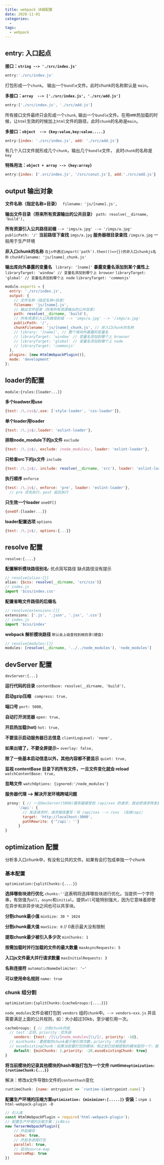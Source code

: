 ```yaml
---
title: webpack 详细配置
date: 2020-11-01
categories:
  - 
tags: 
  - webpack
---
```

## entry: 入口起点

**接口：`string --> './src/index.js'`**

~~~javascript
entry:'./src/index.js'
~~~

打包形成一个`chunk`。 输出一个`bundle`文件。此时chunk的名称默认是 `main`。

**多接口：`array  --> ['./src/index.js', './src/add.js']`**

~~~javascript
entry:['./src/index.js', './src/add.js']
~~~

所有接口文件最终只会形成一个`chunk`, 输出一个`bundle`文件。在用`HMR`热加载的时候，让`html`生效的时候加上`html`文件的路径，此时`chunk`的名称是`main`。

**多接口：`object  --> {key:value,key:value.....}`**

~~~javascript
entry:{index: './src/index.js', add: './src/add.js'}
~~~

 有几个入口文件就形成几个`chunk`，输出几个`bundle`文件， 此时`chunk`的名称是 `key`

**特殊用法：`object + array --> {key:array}`** 

~~~javascript
entry:{index: ['.src/index.js', '/src/conut.js'], add:'./src/add.js'}
~~~

## output 输出对象

**文件名称（指定名称+目录）**
` filename: 'js/[name].js',`

**输出文件目录（将来所有资源输出的公共目录）**
`path: resolve(__dirname, 'build'),`

**所有资源引入公共路径前缀** `--> 'imgs/a.jpg' --> '/imgs/a.jpg'`
` publicPath: '/'`
**当前路径下查找** `imgs/a.jpg`
**服务器根目录查找** `/imgs/a.jpg` 一般用于生产环境

**非入口chunk的名称** `在js中通过import('path').then(()=>{})的非入口chunkjs名称`
`chunkFilename: 'js/[name]_chunk.js'`

**输出库向外暴露的变量名**
` library: '[name]'`
**暴露变量名添加到某个属性上**
`libraryTarget: 'window' // 变量名添加到哪个上 browser`
`libraryTarget: 'global' // 变量名添加到哪个上 node`
`libraryTarget: 'commonjs'`

~~~javascript
module.exports = {
  entry: './src/index.js',
  output: {
    // 文件名称（指定名称+目录）
    filename: 'js/[name].js',
    // 输出文件目录（将来所有资源输出的公共目录）
    path: resolve(__dirname, 'build'),
    // 所有资源引入公共路径前缀 --> 'imgs/a.jpg' --> '/imgs/a.jpg'
    publicPath: '/',
    chunkFilename: 'js/[name]_chunk.js', // 非入口chunk的名称
    // library: '[name]', // 整个库向外暴露的变量名
    // libraryTarget: 'window' // 变量名添加到哪个上 browser
    // libraryTarget: 'global' // 变量名添加到哪个上 node
    // libraryTarget: 'commonjs'
  },
  plugins: [new HtmlWebpackPlugin()],
  mode: 'development'
};
~~~

## loader的配置

`module:{rules:[loader...]}`

**多个loadwer用use**

~~~javascript
{test: /\.css$/,use: ['style-loader', 'css-loader']},
~~~

**单个loader用loader**

~~~javascript
{test: /\.js$/,loader: 'eslint-loader'},
~~~

**排除node_module下的js文件** `exclude`

~~~javascript
{test: /\.js$/, exclude: /node_modules/, loader: 'eslint-loader'},
~~~

**只检查src下的js文件** `include`

~~~javascript
{test: /\.js$/, include: resolve(__dirname, 'src'), loader: 'eslint-loader'},
~~~

**执行顺序**  `enforce`

~~~javascript
{test: /\.js$/, enforce: 'pre', loader: 'eslint-loader'},
  // pre 优先执行，post 延后执行
~~~

**只生效一个loader** `oneOf[]`

~~~javascript
{oneOf:[loader...]}
~~~

**loader配置选项** `options`

~~~javascript
{test: /\.js$/, options:{...}}
~~~

## resolve 配置

`resolve:{....}`

**配置解析模块路径别名:** 优点简写路径 缺点路径没有提示

~~~javascript
// resolve{alias:{}}
alias: {$css: resolve(__dirname, 'src/css')}
// index.js
import '$css/index.css'
~~~

**配置省略文件路径的后缀名**

~~~javascript
// resolve{extensions:[]}
extensions: ['.js', '.json', '.jsx', '.css']
// index.js
import '$css/index'
~~~

 **webpack 解析模块路径** `默认会上级查找到根目录(硬盘)`

~~~javascript
// resolve{modules:[]}
modules: [resolve(__dirname, '../../node_modules'), 'node_modules']
~~~

## devServer 配置

`devServer:{...}`

**运行代码的目录**
`contentBase: resolve(__dirname, 'build'),`

**启动gzip压缩**
` compress: true,`

**端口号**
 `port: 5000,`

**自动打开浏览器**
`open: true,`

**开启热加载(hot)**
`hot: true,`

**不要显示启动服务器日志信息**
 `clientLogLevel: 'none',`

**如果出错了，不要全屏提示~**
 `overlay: false,`

**除了一些基本启动信息以外，其他内容都不要显示**
 `quiet: true,`

**监视 contentBase 目录下的所有文件，一旦文件变化就会 reload**
`  watchContentBase: true,`

**忽略文件**
`watchOptions: {ignored:'/node_modules'}`

**服务器代理 --> 解决开发环境跨域问题**

~~~javascript
 proxy: { // 一旦devServer(5000)服务器接受到 /api/xxx 的请求，就会把请求转发到另外一个服务器(3000)
      '/api': {
        // 发送请求时，请求路径重写：将 /api/xxx --> /xxx （去掉/api）
        target: 'http://localhost:3000',
        pathRewrite: {'^/api': ''}
      }
}
~~~

## optimization 配置

分析多入口chunk中，有没有公共的文件。如果有会打包成单独一个chunk

### 基本配置

`optimization:{splitChunks:{....}}`

**选择哪些块进行优化**
`chunks:''`这表明将选择哪些块进行优化。当提供一个字符串，有效值为`all`，`async`和`initial`。提供`all`可能特别强大，因为它意味着即使在异步和非异步块之间也可以共享块。

**分割chunk最小值**
`minSize: 30 * 1024`

**分割chunk最大值**
`maxSiza: 0` // 0表示最大没有限制

**提取chunk最少被引入多少次**
`minChunks: 1`

**按需加载时并行加载的文件的最大数量**
`maxAsyncRequests: 5`

**入口js文件最大并行请求数量**
`maxInitialRequests: 3`

**名称连接符**
`automaticNameDelimiter: '~'`

**可以使用命名规则**
`name: true`

### chunk 组分割

`optimization:{splitChunks:{cacheGroups:{....}}}`

`node_modules`文件会被打包到 `vendors` 组的`chunk`中。`--> vendors~xxx.js`
并且需要满足上面的公共规则，如：大小超过30kb，至少被引用一次。

~~~javascript
cacheGroups: { // 分割chunk的组
  // test：正则，priority：优先级
	vendors: {test: /[\\/]node_modules[\\/]/, priority: -10},
  // minChunks：要提取的chunk最少被引用次数，priority：优先级
  // euseExistingChunk：如果当前要打包的模块，和之前已经被提取的模块是同一个，就会复用，而不是重新打包模块
	default: {minChunks: 2,priority: -20,euseExistingChunk: true} 
}
~~~

**将当前模块的记录其他模块的hash单独打包为一个文件 runtime`optimization: {runtimeChunk:{...}}`**

解决：修改a文件导致b文件的`contenthash`变化

~~~javascript
runtimeChunk: {name: entrypoint => `runtime-${entrypoint.name}`}
~~~

**配置生产环境的压缩方案`optimization: {minimizer:[.....]}`**
**安装：**`cnpm i html-webpack-plugin -D`

~~~javascript
// 引入库
const HtmlWebpackPlugin = require('html-webpack-plugin');
// 配置生产环境的压缩方案：js和css
new TerserWebpackPlugin({
	// 开启缓存
	cache: true,
	// 开启多进程打包
	parallel: true,
	// 启动source-map
	sourceMap: true
})
~~~

